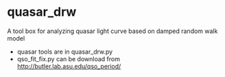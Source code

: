 # quasar_drw
A tool box for analyzing quasar light curve based on damped random walk model



- quasar tools are in quasar_drw.py
- qso_fit_fix.py can be download from http://butler.lab.asu.edu/qso_period/
